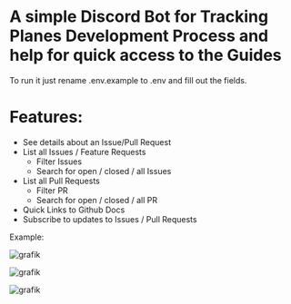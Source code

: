 # A simple Discord Bot for Tracking Planes Development Process and help for quick access to the Guides

To run it just rename .env.example to .env and fill out the fields.

# Features:

- See details about an Issue/Pull Request
- List all Issues / Feature Requests
    - Filter Issues
    - Search for open / closed / all Issues
- List all Pull Requests
    - Filter PR
    - Search for open / closed / all PR
- Quick Links to Github Docs
- Subscribe to updates to Issues / Pull Requests

Example:

![grafik](https://github.com/Pdzly/plane-bot-boilerplate/assets/34943569/db604f4e-6e7a-444f-aedc-95ab42b91958)

![grafik](https://github.com/Pdzly/plane-bot-boilerplate/assets/34943569/d432e9f9-cd16-4239-b28a-2fa07f02538e)

![grafik](https://github.com/Pdzly/plane-bot-boilerplate/assets/34943569/62304bc6-8365-4535-9155-c62c0697c679)
